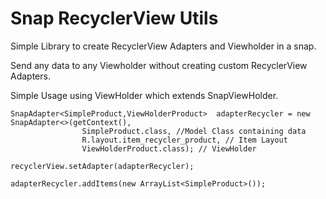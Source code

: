 # Snap RecyclerView Utils

Simple Library to create RecyclerView Adapters and Viewholder in a snap.

Send any data to any Viewholder without creating custom RecyclerView Adapters.

Simple Usage using ViewHolder which extends  SnapViewHolder.

```
SnapAdapter<SimpleProduct,ViewHolderProduct>  adapterRecycler = new SnapAdapter<>(getContext(),
                SimpleProduct.class, //Model Class containing data
                R.layout.item_recycler_product, // Item Layout
                ViewHolderProduct.class); // ViewHolder
                
recyclerView.setAdapter(adapterRecycler);

adapterRecycler.addItems(new ArrayList<SimpleProduct>());

```

